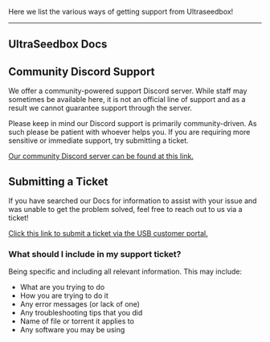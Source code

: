 Here we list the various ways of getting support from Ultraseedbox!

***

## UltraSeedbox Docs

## Community Discord Support

We offer a community-powered support Discord server. While staff may sometimes be available here, it is not an official line of support and as a result we cannot guarantee support through the server.

Please keep in mind our Discord support is primarily community-driven. As such please be patient with whoever helps you. If you are requiring more sensitive or immediate support, try submitting a ticket.

[Our community Discord server can be found at this link.](https://discord.com/invite/YXGYS9D)

## Submitting a Ticket

If you have searched our Docs for information to assist with your issue and was unable to get the problem solved, feel free to reach out to us via a ticket!

[Click this link to submit a ticket via the USB customer portal.](https://my.ultraseedbox.com/submitticket.php)

### What should I include in my support ticket?

Being specific and including all relevant information. This may include:

* What are you trying to do
* How you are trying to do it
* Any error messages (or lack of one)
* Any troubleshooting tips that you did
* Name of file or torrent it applies to
* Any software you may be using